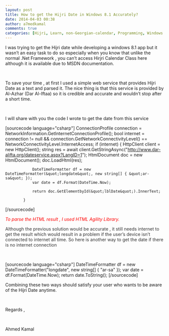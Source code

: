 ```yaml
---
layout: post
title: How to get the Hijri Date in Windows 8.1 Accurately?
date: 2014-04-03 00:38
author: a7medkamal
comments: true
categories: [Hijri, Learn, non-Georgian-calendar, Programming, Windows 8.1, Windows 8.1]
---
```

I was trying to get the Hijri date while developing a windows 8.1 app but it wasn’t an easy task to do so especially when you know that unlike the normal .Net Framework , you can’t access Hirjri Calendar Class here although it is available due to MSDN documentation.

&nbsp;

To save your time , at first I used a simple web service that provides Hijri Date as a text and parsed it. The nice thing is that this service is provided by Al-Azhar (Dar Al-Iftaa) so it is credible and accurate and wouldn’t stop after a short time.

&nbsp;

I will share with you the code I wrote to get the date from this service
<div class="csharpcode">

[sourcecode language="csharp"]
    ConnectionProfile connection = NetworkInformation.GetInternetConnectionProfile();
            bool internet = connection != null &amp;&amp; connection.GetNetworkConnectivityLevel() == NetworkConnectivityLevel.InternetAccess;
            if (internet)
            {
                HttpClient client = new HttpClient();
                string res = await client.GetStringAsync(&quot;http://www.dar-alifta.org/dateservice.aspx?LangID=1&quot;);
                HtmlDocument doc = new HtmlDocument();
                doc.LoadHtml(res);

                DateTimeFormatter df = new DateTimeFormatter(&quot;longdate&quot;, new string[] { &quot;ar-sa&quot; });
                var date = df.Format(DateTime.Now);

                return doc.GetElementbyId(&quot;lblDate&quot;).InnerText;

            }
[/sourcecode]

</div>
<em><span style="color:#ff0000;">To parse the HTML result , I used HTML Agility Library.</span></em>

<span style="color:#333333;">Although the previous solution would be accurate , it still needs internet to get the result which would result in a problem if the user’s device isn’t connected to internet all time. So here is another way to get the date if there is no internet connection</span>

&nbsp;
<div class="csharpcode">

[sourcecode language="csharp"]
      DateTimeFormatter df = new DateTimeFormatter(&quot;longdate&quot;, new string[] { &quot;ar-sa&quot; });
            var date = df.Format(DateTime.Now);
            return date.ToString();
                    [/sourcecode]

</div>
Combining these two ways should satisfy your user who wants to be aware of the Hijri Date anytime.

&nbsp;

Regards ,

&nbsp;

Ahmed Kamal

